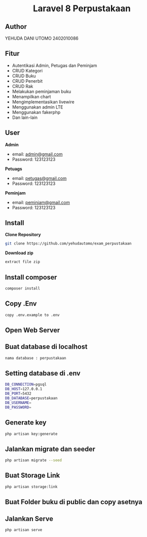 <h1 align="center">Laravel 8 Perpustakaan</h1>

## Author
YEHUDA DANI UTOMO
2402010086

## Fitur 

- Autentikasi Admin, Petugas dan Peminjam
- CRUD Kategori
- CRUD Buku
- CRUD Penerbit
- CRUD Rak
- Melakukan peminjaman buku
- Menampilkan chart
- Mengimplementasikan livewire
- Menggunakan admin LTE
- Menggunakan fakerphp
- Dan lain-lain

## User

**Admin**

- email: admin@gmail.com
- Password: 123123123

**Petuags**

- email: petugas@gmail.com
- Password: 123123123

**Peminjam**

- email: peminjam@gmail.com
- Password: 123123123

## Install

**Clone Repository**

```bash
git clone https://github.com/yehudautomo/exam_perpustakaan
```

**Download zip**

```bash
extract file zip
```


## Install composer

```bash
composer install
```

## Copy .Env

```bash
copy .env.example to .env
```

## Open Web Server


## Buat database di localhost 

```bash
nama database : perpustakaan
```

## Setting database di .env

```bash
DB_CONNECTION=pgsql
DB_HOST=127.0.0.1
DB_PORT=5432
DB_DATABASE=perpustakaan
DB_USERNAME=
DB_PASSWORD=
```

## Generate key

```bash
php artisan key:generate
```

## Jalankan migrate dan seeder

```bash
php artisan migrate --seed
```

## Buat Storage Link

```bash
php artisan storage:link
```

## Buat Folder buku di public dan copy asetnya


## Jalankan Serve

```bash
php artisan serve
```
